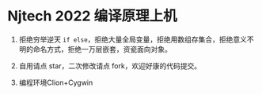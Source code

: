 #  Njtech 2022 编译原理上机

1. 拒绝穷举逆天 `if else`，拒绝大量全局变量，拒绝用数组存集合，拒绝意义不明的命名方式，拒绝一万层嵌套，资瓷面向对象。

2. 自用请点 star，二次修改请点 fork，欢迎好康的代码提交。

3. 编程环境Clion+Cygwin
